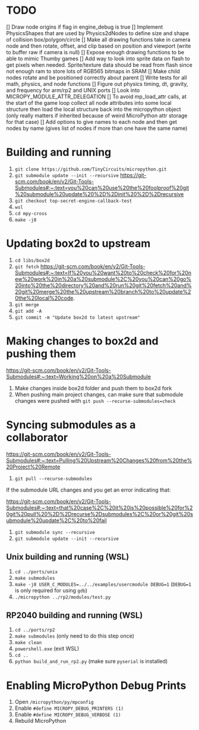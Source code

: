 # TODO
[] Draw node origins if flag in engine_debug is true
[] Implement PhysicsShapes that are used by Physics2dNodes to define size and shape of collision box/polygon/circle
[] Make all drawing functions take in camera node and then rotate, offset, and clip based on position and viewport (write to buffer raw if camera is null)
[] Expose enough drawing functions to be able to mimic Thumby games
[] Add way to look into sprite data on flash to get pixels when needed. Sprite/texture data should be read from flash since not enough ram to store lots of RGB565 bitmaps in SRAM
[] Make child nodes rotate and be positioned correctly about parent
[] Write tests for all math, physics, and node functions
[] Figure out physics timing, dt, gravity, and frequency for arm/rp2 and UNIX ports
[] Look into MICROPY_MODULE_ATTR_DELEGATION
[] To avoid mp_load_attr calls, at the start of the game loop collect all node attributes into some local structure then load the local structure back into the micropython object (only really matters if inherited because of weird MicroPython attr storage for that case)
[] Add options to give names to each node and then get nodes by name (gives list of nodes if more than one have the same name)

# Building and running
1. `git clone https://github.com/TinyCircuits/micropython.git`
2. `git submodule update --init --recursive` https://git-scm.com/book/en/v2/Git-Tools-Submodules#:~:text=you%20can%20use%20the%20foolproof%20git%20submodule%20update%20%2D%2Dinit%20%2D%2Drecursive
3. `git checkout top-secret-engine-callback-test`
4. `wsl`
5. `cd mpy-cross`
6. `make -j8`

# Updating box2d to upstream
1. `cd libs/box2d`
2. `git fetch` https://git-scm.com/book/en/v2/Git-Tools-Submodules#:~:text=If%20you%20want%20to%20check%20for%20new%20work%20in%20a%20submodule%2C%20you%20can%20go%20into%20the%20directory%20and%20run%20git%20fetch%20and%20git%20merge%20the%20upstream%20branch%20to%20update%20the%20local%20code.
3. `git merge`
4. `git add -A`
5. `git commit -m "Update box2d to latest upstream"`

# Making changes to box2d and pushing them

https://git-scm.com/book/en/v2/Git-Tools-Submodules#:~:text=Working%20on%20a%20Submodule

1. Make changes inside box2d folder and push them to box2d fork
2. When pushing main project changes, can make sure that submodule changes were pushed with `git push --recurse-submodules=check`

# Syncing submodules as a collaborator

https://git-scm.com/book/en/v2/Git-Tools-Submodules#:~:text=Pulling%20Upstream%20Changes%20from%20the%20Project%20Remote

1. `git pull --recurse-submodules`

If the submodule URL changes and you get an error indicating that:

https://git-scm.com/book/en/v2/Git-Tools-Submodules#:~:text=that%20case%2C%20it%20is%20possible%20for%20git%20pull%20%2D%2Drecurse%2Dsubmodules%2C%20or%20git%20submodule%20update%2C%20to%20fail

1. `git submodule sync --recursive`
2. `git submodule update --init --recursive`

## Unix building and running (WSL)
1. `cd ../ports/unix`
2. `make submodules`
3. `make -j8 USER_C_MODULES=../../examples/usercmodule DEBUG=1` (`DEBUG=1` is only required for using `gdb`)
4. `./micropython ../rp2/modules/test.py`

## RP2040 building and running (WSL)
1. `cd ../ports/rp2`
2. `make submodules` (only need to do this step once)
3. `make clean`
4. `powershell.exe` (exit WSL)
5. `cd ..`
6. `python build_and_run_rp2.py` (make sure `pyserial` is installed)

# Enabling MicroPython Debug Prints
1. Open `/micropython/py/mpconfig`
2. Enable `#define MICROPY_DEBUG_PRINTERS (1)`
3. Enable `#define MICROPY_DEBUG_VERBOSE (1)`
4. Rebuild MicroPython